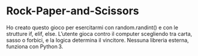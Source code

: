 # Rock-Paper-and-Scissors
Ho creato questo gioco per esercitarmi con random.randint() e con le strutture if, elif, else. L’utente gioca contro il computer scegliendo tra carta, sasso o forbici, e la logica determina il vincitore. Nessuna libreria esterna, funziona con Python 3.
